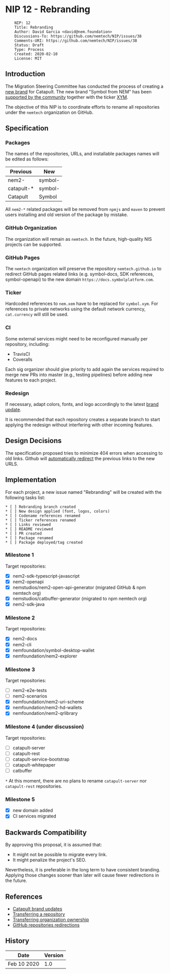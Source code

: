 # NIP 12 - Rebranding

```
    NIP: 12
    Title: Rebranding
    Author: David Garcia <david@nem.foundation>
    Discussions-To: https://github.com/nemtech/NIP/issues/38
    Comments-URI: https://github.com/nemtech/NIP/issues/38
    Status: Draft
    Type: Process
    Created: 2020-02-10
    License: MIT
```

## Introduction

The Migration Steering Committee has conducted the process of creating a [new brand](https://forum.nem.io/c/catapult-branding) for Catapult. The new brand "Symbol from NEM" has been [supported by the community](https://explorer.nemtool.com/#/poll?id=5e2eaab5328dc579fdadcef3) together with the ticker [XYM](https://explorer.nemtool.com/#/poll?id=5e2eaab5328dc579fdadcef3).

The objective of this NIP is to coordinate efforts to rename all repositories under the ``nemtech`` organization on GitHub.

## Specification

### Packages

The names of the repositories, URLs, and installable packages names will be edited as follows:

| Previous   | New        |
|------------|------------|
| nem2-      | symbol-    |
| catapult-* | symbol-    |
| Catapult   | Symbol     |

All ``nem2-*`` related packages will be removed from ``npmjs`` and ``maven`` to prevent users installing and old version of the package by mistake.

### GitHub Organization

The organization will remain as  ``nemtech``. In the future, high-quality NIS projects can be supported.

### GitHub Pages

The ``nemtech`` organization will preserve the repository ``nemtech.github.io`` to redirect GitHub pages related links (e.g. symbol-docs, SDK references, symbol-openapi) to the new domain ``https://docs.symbolplatform.com``.

### Ticker

Hardcoded references to ``nem.xem`` have to be replaced for ``symbol.xym``. For references to private networks using the default network currency, ``cat.currency`` will still be used.

### CI

Some external services might need to be reconfigured manually per repository, including:

* TravisCI
* Coveralls

Each sig organizer should give priority to add again the services required to merge new PRs into master (e.g., testing pipelines) before adding new features to each project.

### Redesign

If necessary, adapt colors, fonts, and logo accordingly to the latest [brand update](https://forum.nem.io/t/symbol-brand-update/24305).

It is recommended that each repository creates a separate branch to start applying the redesign without interfering with other incoming features.

## Design Decisions

The specification proposed tries to minimize 404 errors when accessing to old links.
Github will [automatically redirect](https://github.blog/2013-05-16-repository-redirects-are-here/) the previous links to the new URLS.

## Implementation

For each project, a new issue named "Rebranding" will be created with the following tasks list:

    * [ ] Rebranding branch created
    * [ ] New design applied (font, logos, colors)
    * [ ] Codename references renamed
    * [ ] Ticker references renamed
    * [ ] Links reviewed
    * [ ] README reviewed
    * [ ] PR created
    * [ ] Package renamed
    * [ ] Package deployed/tag created

### Milestone 1

Target repositories:

* [x] nem2-sdk-typescript-javascript
* [x] nem2-openapi
* [x] nemstudios/nem2-open-api-generator (migrated GitHub & npm nemtech org)
* [x] nemstudios/catbuffer-generator (migrated to npm nemtech org)
* [x] nem2-sdk-java

### Milestone 2

Target repositories:

* [x] nem2-docs
* [x] nem2-cli
* [x] nemfoundation/symbol-desktop-wallet
* [x] nemfoundation/nem2-explorer

### Milestone 3

Target repositories:

* [ ] nem2-e2e-tests
* [ ] nem2-scenarios
* [x] nemfoundation/nem2-uri-scheme
* [x] nemfoundation/nem2-hd-wallets
* [x] nemfoundation/nem2-qrlibrary

### Milestone 4 (under discussion)

Target repositories:

* [ ] catapult-server
* [ ] catapult-rest
* [ ] catapult-service-bootstrap
* [ ] catapult-whitepaper
* [ ] catbuffer

``*`` At this moment, there are no plans to rename ``catapult-server`` nor ``catapult-rest`` repositories.

### Milestone 5

* [x] new domain added
* [x] CI services migrated 

## Backwards Compatibility

By approving this proposal, it is assumed that:

- It might not be possible to migrate every link.
- It might penalize the project's SEO.

Nevertheless, it is preferable in the long term to have consistent branding. Applying those changes sooner than later will cause fewer redirections in the future.

## References

* [Catapult brand updates](https://forum.nem.io/t/catapult-brand-update-1/23875/)
* [Transferring a repository](https://help.github.com/en/github/administering-a-repository/transferring-a-repository)
* [Transferring organization ownership](https://help.github.com/en/github/setting-up-and-managing-organizations-and-teams/transferring-organization-ownership)
* [GitHub repositories redirections](https://github.blog/2013-05-16-repository-redirects-are-here/)

## History

| **Date**      | **Version**   |
| ------------- | ------------- |
| Feb 10 2020   | 1.0           |
